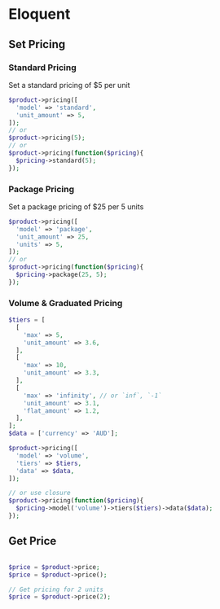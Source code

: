 # Eloquent

## Set Pricing
### Standard Pricing
Set a standard pricing of $5 per unit
```php
$product->pricing([
  'model' => 'standard',
  'unit_amount' => 5,
]);
// or
$product->pricing(5);
// or
$product->pricing(function($pricing){
  $pricing->standard(5);
});
```
### Package Pricing
Set a package pricing of $25 per 5 units
```php
$product->pricing([
  'model' => 'package',
  'unit_amount' => 25,
  'units' => 5,
]);
// or
$product->pricing(function($pricing){
  $pricing->package(25, 5);
});
```

### Volume & Graduated Pricing
```php
$tiers = [
  [
    'max' => 5,
    'unit_amount' => 3.6,
  ],
  [
    'max' => 10,
    'unit_amount' => 3.3,
  ],
  [
    'max' => 'infinity', // or `inf`, `-1`
    'unit_amount' => 3.1,
    'flat_amount' => 1.2,
  ],
];
$data = ['currency' => 'AUD'];

$product->pricing([
  'model' => 'volume',
  'tiers' => $tiers,
  'data' => $data,
]);

// or use closure
$product->pricing(function($pricing){
  $pricing->model('volume')->tiers($tiers)->data($data);
});
```

## Get Price
```php

$price = $product->price;
$price = $product->price();

// Get pricing for 2 units
$price = $product->price(2);
```

